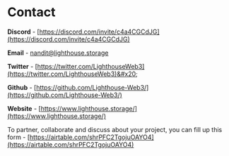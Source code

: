 # Contact

**Discord** - [https://discord.com/invite/c4a4CGCdJG](https://discord.com/invite/c4a4CGCdJG)

**Email** - nandit@lighthouse.storage

**Twitter** - [https://twitter.com/LighthouseWeb3](https://twitter.com/LighthouseWeb3)&#x20;

**Github** - [https://github.com/Lighthouse-Web3/](https://github.com/Lighthouse-Web3/)

**Website** - [https://www.lighthouse.storage/](https://www.lighthouse.storage/)



To partner, collaborate and discuss about your project, you can fill up this form - [https://airtable.com/shrPFC2TgojuOAYO4](https://airtable.com/shrPFC2TgojuOAYO4)
